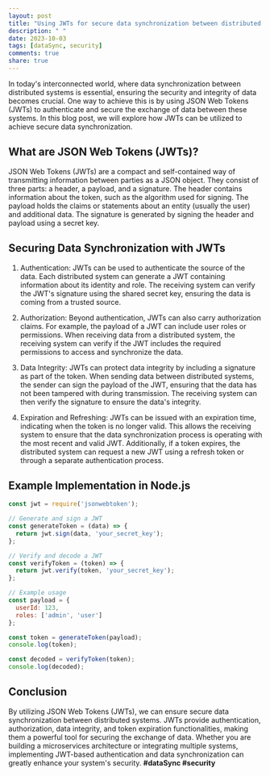 ```yaml
---
layout: post
title: "Using JWTs for secure data synchronization between distributed systems"
description: " "
date: 2023-10-03
tags: [dataSync, security]
comments: true
share: true
---
```


In today's interconnected world, where data synchronization between distributed systems is essential, ensuring the security and integrity of data becomes crucial. One way to achieve this is by using JSON Web Tokens (JWTs) to authenticate and secure the exchange of data between these systems. In this blog post, we will explore how JWTs can be utilized to achieve secure data synchronization.

## What are JSON Web Tokens (JWTs)?

JSON Web Tokens (JWTs) are a compact and self-contained way of transmitting information between parties as a JSON object. They consist of three parts: a header, a payload, and a signature. The header contains information about the token, such as the algorithm used for signing. The payload holds the claims or statements about an entity (usually the user) and additional data. The signature is generated by signing the header and payload using a secret key.

## Securing Data Synchronization with JWTs

1. Authentication: JWTs can be used to authenticate the source of the data. Each distributed system can generate a JWT containing information about its identity and role. The receiving system can verify the JWT's signature using the shared secret key, ensuring the data is coming from a trusted source.

2. Authorization: Beyond authentication, JWTs can also carry authorization claims. For example, the payload of a JWT can include user roles or permissions. When receiving data from a distributed system, the receiving system can verify if the JWT includes the required permissions to access and synchronize the data.

3. Data Integrity: JWTs can protect data integrity by including a signature as part of the token. When sending data between distributed systems, the sender can sign the payload of the JWT, ensuring that the data has not been tampered with during transmission. The receiving system can then verify the signature to ensure the data's integrity.

4. Expiration and Refreshing: JWTs can be issued with an expiration time, indicating when the token is no longer valid. This allows the receiving system to ensure that the data synchronization process is operating with the most recent and valid JWT. Additionally, if a token expires, the distributed system can request a new JWT using a refresh token or through a separate authentication process.

## Example Implementation in Node.js

```javascript
const jwt = require('jsonwebtoken');

// Generate and sign a JWT
const generateToken = (data) => {
  return jwt.sign(data, 'your_secret_key');
};

// Verify and decode a JWT
const verifyToken = (token) => {
  return jwt.verify(token, 'your_secret_key');
};

// Example usage
const payload = {
  userId: 123,
  roles: ['admin', 'user']
};

const token = generateToken(payload);
console.log(token);

const decoded = verifyToken(token);
console.log(decoded);
```

## Conclusion

By utilizing JSON Web Tokens (JWTs), we can ensure secure data synchronization between distributed systems. JWTs provide authentication, authorization, data integrity, and token expiration functionalities, making them a powerful tool for securing the exchange of data. Whether you are building a microservices architecture or integrating multiple systems, implementing JWT-based authentication and data synchronization can greatly enhance your system's security. **#dataSync #security**